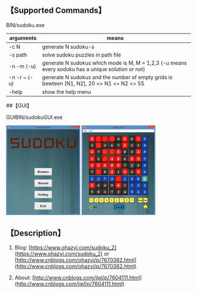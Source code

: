 
## 【Supported Commands】

BIN/sudoku.exe


| arguments | means |
|-----------|-------|
|-c N       | generate N sudoku-s|
|-s path    | solve sudoku puzzles in path file |
|-n <N> -m <M> (-u)  | generate N sudokus which mode is M, M = 1,2,3 (-u means every soduku has a unique solution or not) |
|-n <N> -r <N1>~<N2> (-u) | generate N sudokus and the number of empty grids is bewteen [N1, N2], 20 <= N1 <= N2 <= 55 |
|-help   | show the help menu |
 


##【GUI】


GUIBIN/sudokuGUI.exe

<img src="1.png" width="40%" height="30%"/>  <img src="2.png" width="40%" height="30%"/>
    
## 【Description】

1. Blog: [https://www.ohazyi.com/sudoku_2](https://www.ohazyi.com/sudoku_2)  or [http://www.cnblogs.com/ohazyi/p/7670382.html](http://www.cnblogs.com/ohazyi/p/7670382.html)

2. About: [http://www.cnblogs.com/jiel/p/7604111.html](http://www.cnblogs.com/jiel/p/7604111.html)
    






